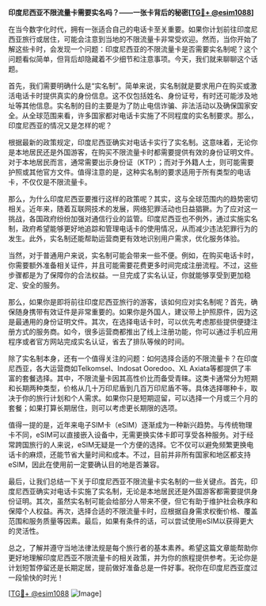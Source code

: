 **印度尼西亚不限流量卡需要实名吗？——一张卡背后的秘密[[TG💪+ @esim1088](https://t.me/s/esim1088)]**

在当今数字化时代，拥有一张适合自己的电话卡至关重要。如果你计划前往印度尼西亚旅行或居住，可能会注意到当地的不限流量卡非常受欢迎。然而，当你开始了解这些卡时，会发现一个问题：印度尼西亚的不限流量卡是否需要实名制呢？这个问题看似简单，但背后却隐藏着不少细节和注意事项。今天，我们就来聊聊这个话题。

首先，我们需要明确什么是“实名制”。简单来说，实名制就是要求用户在购买或激活电话卡时提供真实的身份信息。这不仅包括姓名、身份证号，有时还可能涉及地址等其他信息。实名制的目的主要是为了防止电信诈骗、非法活动以及确保国家安全。从全球范围来看，许多国家都对电话卡实施了不同程度的实名制要求。那么，印度尼西亚的情况又是怎样的呢？

根据最新的政策规定，印度尼西亚确实对电话卡实行了实名制。这意味着，无论你是本地居民还是外国游客，在购买不限流量卡时都需要提供有效的身份证明文件。对于本地居民而言，通常需要出示身份证（KTP）；而对于外籍人士，则可能需要护照或其他官方文件。值得注意的是，这种实名制的要求适用于所有类型的电话卡，不仅仅是不限流量卡。

那么，为什么印度尼西亚要推行这样的政策呢？其实，这与全球范围内的趋势密切相关。近年来，随着互联网技术的发展，网络犯罪活动也日益猖獗。为了应对这一挑战，各国政府纷纷加强对通信行业的监管。印度尼西亚也不例外，通过实施实名制，政府希望能够更好地追踪和管理电话卡的使用情况，从而减少违法犯罪行为的发生。此外，实名制还能帮助运营商更有效地识别用户需求，优化服务体验。

当然，对于普通用户来说，实名制可能会带来一些不便。例如，在购买电话卡时，你需要额外准备相关证件，并且可能需要花费更多时间完成注册流程。不过，这些步骤都是为了保障你的合法权益。一旦完成了实名认证，你就能够享受到更加稳定、安全的服务。

那么，如果你是即将前往印度尼西亚旅行的游客，该如何应对实名制呢？首先，确保随身携带有效证件是非常重要的。如果你是外国人，建议带上护照原件，因为这是最通用的身份证明文件。其次，在选择电话卡时，可以优先考虑那些提供便捷注册方式的服务商。如今，很多运营商都推出了线上注册功能，你可以通过手机应用程序或者官方网站完成实名认证，省去了排队等候的时间。

除了实名制本身，还有一个值得关注的问题：如何选择合适的不限流量卡？在印度尼西亚，各大运营商如Telkomsel、Indosat Ooredoo、XL Axiata等都提供了丰富的套餐选择。其中，不限流量卡因其高性价比而备受青睐。这类卡通常分为短期和长期两种类型，价格从几十万印尼盾到几百万印尼盾不等。具体选择哪种卡，取决于你的旅行计划和个人需求。如果你只是短期逗留，可以选择一个月或三个月的套餐；如果打算长期居住，则可以考虑更长期限的选项。

值得一提的是，近年来电子SIM卡（eSIM）逐渐成为一种新兴趋势。与传统物理卡不同，eSIM可以直接嵌入设备中，无需更换实体卡即可享受各种服务。对于经常跨国旅行的人来说，eSIM无疑是一个方便的选择。它不仅可以避免频繁更换电话卡的麻烦，还能节省大量时间和成本。不过，目前并非所有国家和地区都支持eSIM，因此在使用前一定要确认目的地是否兼容。

最后，让我们总结一下关于印度尼西亚不限流量卡实名制的一些关键点。首先，印度尼西亚确实对电话卡实施了实名制，无论是本地居民还是外国游客都需要提供身份证明。其次，虽然实名制可能会给部分人带来不便，但它有助于维护社会秩序和保障个人权益。再次，选择合适的不限流量卡时，应根据自身需求权衡价格、覆盖范围和服务质量等因素。最后，如果有条件的话，可以尝试使用eSIM以获得更大的灵活性。

总之，了解并遵守当地法律法规是每个旅行者的基本素养。希望这篇文章能帮助你更好地理解印度尼西亚不限流量卡的相关政策，并为你的旅程提供参考。无论你是计划短暂停留还是长期定居，提前做好准备总是一件好事。祝你在印度尼西亚度过一段愉快的时光！

[[TG💪+ @esim1088](https://t.me/s/esim1088) ![Image](https://i.postimg.cc/4NQfJmqS/Snipaste-2025-05-13-00-14-12.png)]